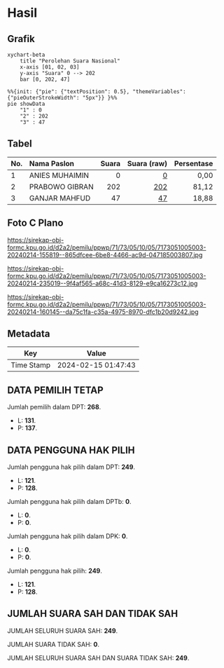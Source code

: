 # Hasil

## Grafik

```mermaid
xychart-beta
    title "Perolehan Suara Nasional"
    x-axis [01, 02, 03]
    y-axis "Suara" 0 --> 202
    bar [0, 202, 47]
```

```mermaid
%%{init: {"pie": {"textPosition": 0.5}, "themeVariables": {"pieOuterStrokeWidth": "5px"}} }%%
pie showData
    "1" : 0
    "2" : 202
    "3" : 47
```

## Tabel

| No. | Nama Paslon    | Suara | Suara (raw) | Persentase |
|:--- |:-------------- | -----:| -----------:| ----------:|
| 1   | ANIES MUHAIMIN | 0     | [0][p-1]    | 0,00       |
| 2   | PRABOWO GIBRAN | 202   | [202][p-2]  | 81,12      |
| 3   | GANJAR MAHFUD  | 47    | [47][p-3]   | 18,88      |


[p-1]: https://github.com/gigit-pemilu/pemilu-2024/blob/main/pilpres/hitung-suara/sub/71-sulawesi-utara/sub/73-kota-tomohon/sub/05-tomohon-timur/sub/1005-kumelembuay/sub/003-tps/sub/paslon-1.txt
[p-2]: https://github.com/gigit-pemilu/pemilu-2024/blob/main/pilpres/hitung-suara/sub/71-sulawesi-utara/sub/73-kota-tomohon/sub/05-tomohon-timur/sub/1005-kumelembuay/sub/003-tps/sub/paslon-2.txt
[p-3]: https://github.com/gigit-pemilu/pemilu-2024/blob/main/pilpres/hitung-suara/sub/71-sulawesi-utara/sub/73-kota-tomohon/sub/05-tomohon-timur/sub/1005-kumelembuay/sub/003-tps/sub/paslon-3.txt

## Foto C Plano

https://sirekap-obj-formc.kpu.go.id/d2a2/pemilu/ppwp/71/73/05/10/05/7173051005003-20240214-155819--865dfcee-6be8-4466-ac9d-047185003807.jpg

https://sirekap-obj-formc.kpu.go.id/d2a2/pemilu/ppwp/71/73/05/10/05/7173051005003-20240214-235019--9f4af565-a68c-41d3-8129-e9ca16273c12.jpg

https://sirekap-obj-formc.kpu.go.id/d2a2/pemilu/ppwp/71/73/05/10/05/7173051005003-20240214-160145--da75c1fa-c35a-4975-8970-dfc1b20d9242.jpg


## Metadata

| Key        | Value               |
| ---------- | ------------------- |
| Time Stamp | 2024-02-15 01:47:43 |


## DATA PEMILIH TETAP

Jumlah pemilih dalam DPT: **268**.
 * L: **131**.
 * P: **137**.

## DATA PENGGUNA HAK PILIH

Jumlah pengguna hak pilih dalam DPT: **249**.
 * L: **121**.
 * P: **128**.

Jumlah pengguna hak pilih dalam DPTb: **0**.
 * L: **0**.
 * P: **0**.

Jumlah pengguna hak pilih dalam DPK: **0**.
 * L: **0**.
 * P: **0**.

Jumlah pengguna hak pilih: **249**.
 * L: **121**.
 * P: **128**.

## JUMLAH SUARA SAH DAN TIDAK SAH

JUMLAH SELURUH SUARA SAH: **249**.

JUMLAH SUARA TIDAK SAH: **0**.

JUMLAH SELURUH SUARA SAH DAN SUARA TIDAK SAH: **249**.


